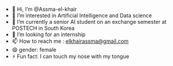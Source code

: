 - 👋 Hi, I’m @Assma-el-khair
- 👀 I’m interested in Artificial Intelligence and Data science
- 🌱 I’m currently a senior AI student on an exchange semester at POSTECH in South Korea
- 💞️ I’m looking for an internship 
- 📫 How to reach me : elkhairassma@gmail.com
- 😄 gender: female
- ⚡ Fun fact: I can touch my nose with my tongue

<!---
Assma-elk/Assma-elk is a ✨ special ✨ repository because its `README.md` (this file) appears on your GitHub profile.
You can click the Preview link to take a look at your changes.
--->
